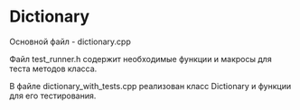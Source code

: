 # Dictionary

Основной файл - dictionary.cpp

Файл test_runner.h содержит необходимые функции и макросы для теста методов класса.

В файле dictionary_with_tests.cpp реализован класс Dictionary и функции для его тестирования.
